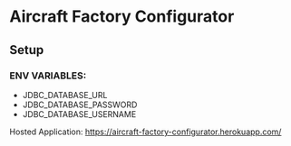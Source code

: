# Aircraft Factory Configurator

## Setup

### ENV VARIABLES:
- JDBC_DATABASE_URL
- JDBC_DATABASE_PASSWORD
- JDBC_DATABASE_USERNAME

Hosted Application: https://aircraft-factory-configurator.herokuapp.com/
